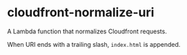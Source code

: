 # cloudfront-normalize-uri

A Lambda function that normalizes Cloudfront requests.

When URI ends with a trailing slash, `index.html` is appended.
